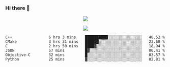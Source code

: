 ### Hi there 👋

<!--
**SuuTTT/SuuTTT** is a ✨ _special_ ✨ repository because its `README.md` (this file) appears on your GitHub profile.

Here are some ideas to get you started:

- 🔭 I’m currently working on ...
- 🌱 I’m currently learning ...
- 👯 I’m looking to collaborate on ...
- 🤔 I’m looking for help with ...
- 💬 Ask me about ...
- 📫 How to reach me: ...
- 😄 Pronouns: ...
- ⚡ Fun fact: ...
-->

<div align='center'>
    <p align='center'>
        <img src='https://github-readme-stats.vercel.app/api?line_height=27&username=SuuTTT&show_icons=true&theme=solarized-light'/>
    </p>
</div>    
<div align='center'>  
    <p align='center'>
        <img src='https://github-readme-stats.vercel.app/api/wakatime?username=SuuTTT&theme=solarized-light'/>
    </p>
    
</div>  

<!--START_SECTION:waka-->

```text
C++                6 hrs 3 mins    ██████████░░░░░░░░░░░░░░░   40.52 %
CMake              3 hrs 31 mins   ██████░░░░░░░░░░░░░░░░░░░   23.60 %
C                  2 hrs 50 mins   ████▓░░░░░░░░░░░░░░░░░░░░   18.94 %
JSON               57 mins         █▓░░░░░░░░░░░░░░░░░░░░░░░   06.41 %
Objective-C        32 mins         █░░░░░░░░░░░░░░░░░░░░░░░░   03.57 %
Python             25 mins         ▓░░░░░░░░░░░░░░░░░░░░░░░░   02.81 %
```

<!--END_SECTION:waka-->
